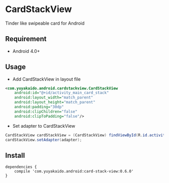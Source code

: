 # CardStackView

Tinder like swipeable card for Android

## Requirement

- Android 4.0+

## Usage

- Add CardStackView in layout file

```xml
<com.yuyakaido.android.cardstackview.CardStackView
    android:id="@+id/activity_main_card_stack"
    android:layout_width="match_parent"
    android:layout_height="match_parent"
    android:padding="30dp"
    android:clipChildren="false"
    android:clipToPadding="false"/>
```

- Set adapter to CardStackView

```java
CardStackView cardStackView = (CardStackView) findViewById(R.id.activity_main_card_stack);
cardStackView.setAdapter(adapter);
```

## Install

```
dependencies {
    compile 'com.yuyakaido.android:card-stack-view:0.6.0'
}
```
